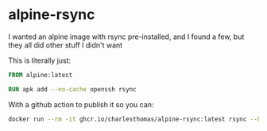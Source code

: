 # alpine-rsync

I wanted an alpine image with rsync pre-installed, and I found a few, but they all did other stuff I didn't want

This is literally just:

```Dockerfile
FROM alpine:latest

RUN apk add --no-cache openssh rsync
```

With a github action to publish it so you can:

```bash
docker run --rm -it ghcr.io/charlesthomas/alpine-rsync:latest rsync --help
```
